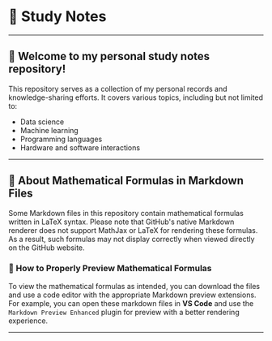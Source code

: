 # 📝 Study Notes

---
## 🩵 Welcome to my personal study notes repository! 
This repository serves as a collection of my personal records and knowledge-sharing efforts. It covers various topics, including but not limited to:
- Data science
- Machine learning
- Programming languages
- Hardware and software interactions

---
## 📌 About Mathematical Formulas in Markdown Files

Some Markdown files in this repository contain mathematical formulas written in LaTeX syntax. 
Please note that GitHub's native Markdown renderer does not support MathJax or LaTeX for rendering these formulas. As a result, such formulas may not display correctly when viewed directly on the GitHub website.

### 🔎 How to Properly Preview Mathematical Formulas

To view the mathematical formulas as intended, you can download the files and use a code editor with the appropriate Markdown preview extensions. For example, you can open these markdown files in **VS Code** and use the `Markdown Preview Enhanced` plugin for preview with a better rendering experience.

---
